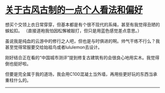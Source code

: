 # [关于古风古制的一点个人看法和偏好](https://github.com/alterxyz/gitblog/issues/12)

想买个交领上衣日常穿穿，但基本都是有个很不现代的系绳，甚至有我觉得丑陋的蜈蚣扣。
（直接道袍我怕因松懈被敲打，但只是用蓝色感觉差点意思。）

虽说我是纯血的云游中的修行之人吧，但也是与时俱进的啊。帅气干练不行么？我甚至觉得常服要交给始祖鸟或者lululemon去设计。

刚好结合正在看的“中国城市测评”提到修复古建筑有的会很良心地用实木。我觉得倒也挺好啦。

但要是完全属于我的道场，我会用C100混凝土当外墙，再用些更好玩的东西当承重柱什么的。

---

